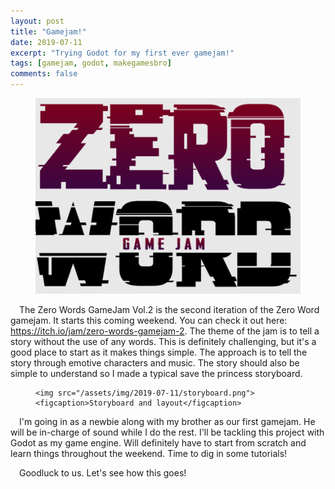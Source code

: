 ```yaml
---
layout: post
title: "Gamejam!"
date: 2019-07-11
excerpt: "Trying Godot for my first ever gamejam!"
tags: [gamejam, godot, makegamesbro]
comments: false
---
```


<figure>
	<img src="/assets/img/2019-07-11/gamjam_zerowords.PNG">
</figure>

&ensp;&ensp;The Zero Words GameJam Vol.2 is the second iteration of the Zero Word gamejam. It starts this coming weekend. You can check it out here: https://itch.io/jam/zero-words-gamejam-2. The theme of the jam is to tell a story without the use of any words. This is definitely challenging, but it's a good place to start as it makes things simple. The approach is to tell the story through emotive characters and music. The story should also be simple to understand so I made a typical save the princess storyboard. 

<figure>
    
    <img src="/assets/img/2019-07-11/storyboard.png">
    <figcaption>Storyboard and layout</figcaption>
</figure>

&ensp;&ensp;I'm going in as a newbie along with my brother as our first gamejam. He will be in-charge of sound while I do the rest. I'll be tackling this project with Godot as my game engine. Will definitely have to start from scratch and learn things throughout the weekend. Time to dig in some tutorials!

&ensp;&ensp;Goodluck to us. Let's see how this goes!
